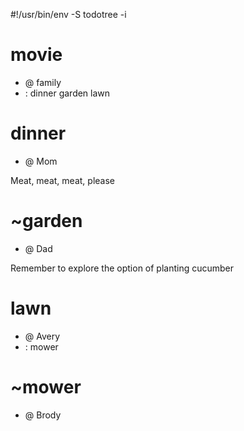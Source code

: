#!/usr/bin/env -S todotree -i

# movie
- @ family
- : dinner garden lawn

# dinner
- @ Mom

Meat, meat, meat, please

# ~garden
- @ Dad

Remember to explore the option of planting cucumber

# lawn
- @ Avery
- : mower

# ~mower
- @ Brody

